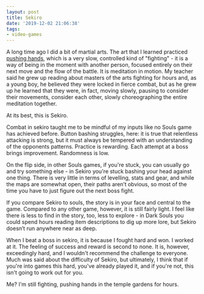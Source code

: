 ```yaml
---
layout: post
title: Sekiro
date: '2019-12-02 21:06:38'
tags:
- video-games
---
```


A long time ago I did a bit of martial arts. The art that I learned practiced [pushing hands](https://en.wikipedia.org/wiki/Pushing_hands), which is a very slow, controlled kind of "fighting" - it is a way of being in the moment with another person, focused entirely on their next move and the flow of the battle. It is meditation in motion. My teacher said he grew up reading about masters of the arts fighting for hours and, as a young boy, he believed they were locked in fierce combat, but as he grew up he learned that they were, in fact, moving slowly, pausing to consider their movements, consider each other, slowly choreographing the entire meditation together.

At its best, this is Sekiro.

Combat in sekiro taught me to be mindful of my inputs like no Souls game has achieved before. Button bashing struggles, here: it is true that relentless attacking is strong, but it must always be tempered with an understanding of the opponents patterns. Practice is rewarding. Each attempt at a boss brings improvement. Randomness is low.

On the flip side, in other Souls games, if you're stuck, you can usually go and try something else - in Sekiro you're stuck bashing your head against one thing. There is very little in terms of levelling, stats and gear, and while the maps are somewhat open, their paths aren’t obvious, so most of the time you have to just figure out the next boss fight.

If you compare Sekiro to souls, the story is in your face and central to the game. Compared to any other game, however, it is still fairly light. I feel like there is less to find in the story, too, less to explore - in Dark Souls you could spend hours reading item descriptions to dig up more lore, but Sekiro doesn’t run anywhere near as deep.

When I beat a boss in sekiro, it is because I fought hard and won. I worked at it. The feeling of success and reward is second to none. It is, however, exceedingly hard, and I wouldn't recommend the challenge to everyone. Much was said about the difficulty of Sekiro, but ultimately, I think that if you're into games this hard, you've already played it, and if you're not, this isn't going to work out for you.

Me? I'm still fighting, pushing hands in the temple gardens for hours.

